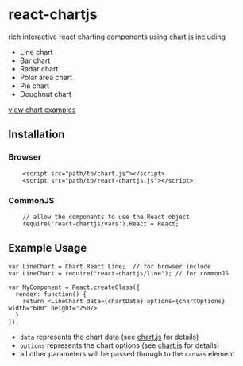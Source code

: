 react-chartjs
============

rich interactive react charting components using [chart.js](http://www.chartjs.org/) including

* Line chart
* Bar chart
* Radar chart
* Polar area chart
* Pie chart
* Doughnut chart

[view chart examples](http://jhudson8.github.io/react-chartjs/index.html)

Installation
------------
### Browser
```
    <script src="path/to/chart.js"></script>
    <script src="path/to/react-chartjs.js"></script>
```

### CommonJS
```
    // allow the components to use the React object
    require('react-chartjs/vars').React = React;
```

Example Usage
-------------
```
var LineChart = Chart.React.Line;  // for browser include
var LineChart = require("react-chartjs/line"); // for commonJS

var MyComponent = React.createClass({
  render: function() {
    return <LineChart data={chartData} options={chartOptions} width="600" height="250/>
  }
});
```

* ```data``` represents the chart data (see [chart.js](http://www.chartjs.org/) for details)
* ```options``` represents the chart options (see [chart.js](http://www.chartjs.org/) for details)
* all other parameters will be passed through to the ```canvas``` element
